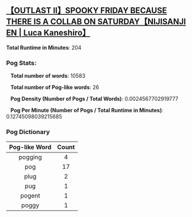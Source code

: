 ## [【OUTLAST II】SPOOKY FRIDAY BECAUSE THERE IS A COLLAB ON SATURDAY【NIJISANJI EN | Luca Kaneshiro】](https://www.youtube.com/watch?v=anJePMqtPM8)
**Total Runtime in Minutes**: 204

### **Pog Stats:**

&nbsp;&nbsp;&nbsp;**Total number of words**: 10583

&nbsp;&nbsp;&nbsp;**Total number of Pog-like words**: 26

&nbsp;&nbsp;&nbsp;**Pog Density (Number of Pogs / Total Words)**: 0.0024567702919777

&nbsp;&nbsp;&nbsp;**Pog Per Minute (Number of Pogs / Total Runtime in Minutes)**: 0.12745098039215685

### **Pog Dictionary**
**Pog-like Word** | **Count**
:---: | :---:
pogging | 4
pog | 17
plug | 2
pug | 1
pogent | 1
poggy | 1
